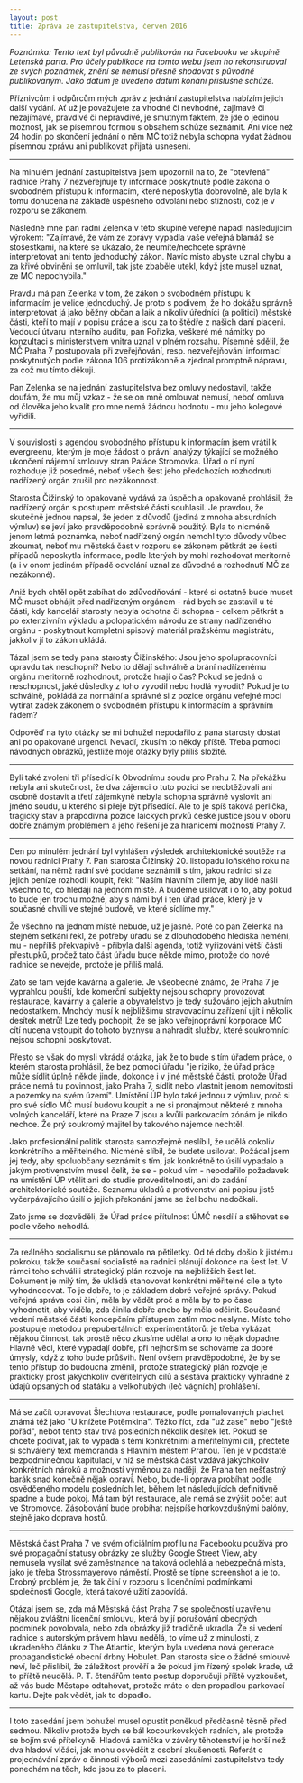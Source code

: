 ```yaml
---
layout: post
title: Zpráva ze zastupitelstva, červen 2016
---
```


*Poznámka: Tento text byl původně publikován na Facebooku ve skupině Letenská parta. Pro účely publikace na tomto webu jsem ho rekonstruoval ze svých poznámek, znění se nemusí přesně shodovat s původně publikovaným. Jako datum je uvedeno datum konání příslušné schůze.*

Příznivcům i odpůrcům mých zpráv z jednání zastupitelstva nabízím jejich další vydání. Ať už je považujete za vhodné či nevhodné, zajímavé či nezajímavé, pravdivé či nepravdivé, je smutným faktem, že jde o jedinou možnost, jak se písemnou formou s obsahem schůze seznámit. Ani více než 24 hodin po skončení jednání o něm MČ totiž nebyla schopna vydat žádnou písemnou zprávu ani publikovat přijatá usnesení.
 
---
 
Na minulém jednání zastupitelstva jsem upozornil na to, že "otevřená" radnice Prahy 7 nezveřejňuje ty informace poskytnuté podle zákona o svobodném přístupu k informacím, které neposkytla dobrovolně, ale byla k tomu donucena na základě úspěšného odvolání nebo stížnosti, což je v rozporu se zákonem.
 
Následně mne pan radní Zelenka v této skupině veřejně napadl následujícím výrokem: "Zajímavé, že vám ze zprávy vypadla vaše veřejná blamáž se stošestkami, na které se ukázalo, že neumíte/nechcete správně interpretovat ani tento jednoduchý zákon. Navíc místo abyste uznal chybu a za křivé obviněni se omluvil, tak jste zbaběle utekl, když jste musel uznat, ze MC nepochybila."
 
Pravdu má pan Zelenka v tom, že zákon o svobodném přístupu k informacím je velice jednoduchý. Je proto s podivem, že ho dokážu správně interpretovat já jako běžný občan a laik a nikoliv úředníci (a politici) městské části, kteří to mají v popisu práce a jsou za to štědře z našich daní placeni. Vedoucí útvaru interního auditu, pan Pořízka, veškeré mé námitky po konzultaci s ministerstvem vnitra uznal v plném rozsahu. Písemně sdělil, že MČ Praha 7 postupovala při zveřejňování, resp. nezveřejňování informací poskytnutých podle zákona 106 protizákonně a zjednal promptně nápravu, za což mu tímto děkuji.
 
Pan Zelenka se na jednání zastupitelstva bez omluvy nedostavil, takže doufám, že mu můj vzkaz - že se on mně omlouvat nemusí, neboť omluva od člověka jeho kvalit pro mne nemá žádnou hodnotu - mu jeho kolegové vyřídili.
 
---
 
V souvislosti s agendou svobodného přístupu k informacím jsem vrátil k evergreenu, kterým je moje žádost o právní analýzy týkající se možného ukončení nájemní smlouvy stran Paláce Stromovka. Úřad o ní nyní rozhoduje již posedmé, neboť všech šest jeho předchozích rozhodnutí nadřízený orgán zrušil pro nezákonnost.
 
Starosta Čižinský to opakovaně vydává za úspěch a opakovaně prohlásil, že nadřízený orgán s postupem městské části souhlasil. Je pravdou, že skutečně jednou napsal, že jeden z důvodů (jediná z mnoha absurdních výmluv) se jeví jako pravděpodobně správně použitý. Byla to nicméně jenom letmá poznámka, neboť nadřízený orgán nemohl tyto důvody vůbec zkoumat, neboť mu městská část v rozporu se zákonem pětkrát ze šesti případů neposkytla informace, podle kterých by mohl rozhodovat meritorně (a i v onom jediném případě odvolání uznal za důvodné a rozhodnutí MČ za nezákonné).
 
Aniž bych chtěl opět zabíhat do zdůvodňování - které si ostatně bude muset MČ muset obhájit před nadřízeným orgánem - rád bych se zastavil u té části, kdy kancelář starosty nebyla ochotna či schopna - celkem pětkrát a po extenzivním výkladu a polopatickém návodu ze strany nadřízeného orgánu - poskytnout kompletní spisový materiál pražskému magistrátu, jakkoliv jí to zákon ukládá.
 
Tázal jsem se tedy pana starosty Čižinského: Jsou jeho spolupracovníci opravdu tak neschopní? Nebo to dělají schválně a brání nadřízenému orgánu meritorně rozhodnout, protože hrají o čas? Pokud se jedná o neschopnost, jaké důsledky z toho vyvodil nebo hodlá vyvodit? Pokud je to schválně, pokládá za normální a správné si z pozice orgánu veřejné moci vytírat zadek zákonem o svobodném přístupu k informacím a správním řádem?
 
Odpověď na tyto otázky se mi bohužel nepodařilo z pana starosty dostat ani po opakované urgenci. Nevadí, zkusím to někdy příště. Třeba pomocí návodných obrázků, jestliže moje otázky byly příliš složité.
 
---
 
Byli také zvoleni tři přísedící k Obvodnímu soudu pro Prahu 7. Na překážku nebyla ani skutečnost, že dva zájemci o tuto pozici se neobtěžovali ani osobně dostavit a třetí zájemkyně nebyla schopna správně vyslovit ani jméno soudu, u kterého si přeje být přísedící. Ale to je spíš taková perlička, tragický stav a prapodivná pozice laických prvků české justice jsou v oboru dobře známým problémem a jeho řešení je za hranicemi možností Prahy 7.
 
---
 
Den po minulém jednání byl vyhlášen výsledek architektonické soutěže na novou radnici Prahy 7. Pan starosta Čižinský  20. listopadu loňského roku na setkání, na němž radní své poddané seznámili s tím, jakou radnici si za jejich peníze rozhodli koupit, řekl: "Naším hlavním cílem je, aby lidé našli všechno to, co hledají na jednom místě. A budeme usilovat i o to, aby pokud to bude jen trochu možné, aby s námi byl i ten úřad práce, který je v současné chvíli ve stejné budově, ve které sídlíme my."
 
Že všechno na jednom místě nebude, už je jasné. Poté co pan Zelenka na stejném setkání řekl, že potřeby úřadu se z dlouhodobého hlediska nemění, mu - nepříliš překvapivě - přibyla další agenda, totiž vyřizování větší části přestupků, pročež tato část úřadu bude někde mimo, protože do nové radnice se nevejde, protože je příliš malá.
 
Zato se tam vejde kavárna a galerie. Je všeobecně známo, že Praha 7 je vyprahlou pouští, kde komerční subjekty nejsou schopny provozovat restaurace, kavárny a galerie a obyvatelstvo je tedy sužováno jejich akutním nedostatkem. Mnohdy musí k nejbližšímu stravovacímu zařízení ujít i několik desítek metrů! Lze tedy pochopit, že se jako veřejnoprávní korporace MČ cítí nucena vstoupit do tohoto byznysu a nahradit služby, které soukromníci nejsou schopni poskytovat.
 
Přesto se však do mysli vkrádá otázka, jak že to bude s tím úřadem práce, o kterém starosta prohlásil, že bez pomoci úřadu "je riziko, že úřad práce může sídlit úplně někde jinde, dokonce i v jiné městské části, protože Úřad práce nemá tu povinnost, jako Praha 7, sídlit nebo vlastnit jenom nemovitosti a pozemky na svém území". Umístění ÚP bylo také jednou z výmluv, proč si pro své sídlo MČ musí budovu koupit a ne si pronajmout některé z mnoha volných kanceláří, které na Praze 7 jsou a kvůli parkovacím zónám je nikdo nechce. Že prý soukromý majitel by takového nájemce nechtěl.
 
Jako profesionální politik starosta samozřejmě neslíbil, že udělá cokoliv konkrétního a měřitelného. Nicméně slíbil, že budete usilovat. Požádal jsem jej tedy, aby spoluobčany seznámit s tím, jak konkrétně to úsilí vypadalo a jakým protivenstvím musel čelit, že se - pokud vím - nepodařilo požadavek na umístění ÚP vtělit ani do studie proveditelnosti, ani do zadání architektonické soutěže. Seznamu úkladů a protivenství ani popisu jistě vyčerpávajícího úsilí o jejich překonání jsme se žel bohu nedočkali. 
 
Zato jsme se dozvěděli, že Úřad práce přítulnost ÚMČ nesdílí a stěhovat se podle všeho nehodlá.
 
---
 
Za reálného socialismu se plánovalo na pětiletky. Od té doby došlo k jistému pokroku, takže současní socialisté na radnici plánují dokonce na šest let. V rámci toho schválili strategický plán rozvoje na nejbližších šest let. Dokument je milý tím, že ukládá stanovovat konkrétní měřitelné cíle a tyto vyhodnocovat. To je dobře, to je základem dobré veřejné správy. Pokud veřejná správa cosi činí, měla by vědět proč a měla by to po čase vyhodnotit, aby viděla, zda činila dobře anebo by měla odčinit. Současné vedení městské části koncepčním přístupem zatím moc neslyne. Místo toho postupuje metodou prepubertálních experimentátorů: je třeba vykázat nějakou činnost, tak prostě něco zkusíme udělat a ono to nějak dopadne. Hlavně věci, které vypadají dobře, při nejhorším se schováme za dobré úmysly, když z toho bude průšvih. Není ovšem pravděpodobné, že by se tento přístup do budoucna změnil, protože strategický plán rozvoje je prakticky prost jakýchkoliv ověřitelných cílů a sestává prakticky výhradně z údajů opsaných od staťáku a velkohubých (leč vágních) prohlášení.
 
---
 
Má se začít opravovat Šlechtova restaurace, podle pomalovaných plachet známá též jako "U knížete Potěmkina". Těžko říct, zda "už zase" nebo "ještě pořád", neboť tento stav trvá posledních několik desítek let. Pokud se chcete podívat, jak to vypadá s těmi konkrétními a měřitelnými cíli, přečtěte si schválený text memoranda s Hlavním městem Prahou. Ten je v podstatě bezpodmínečnou kapitulací, v níž se městská část vzdává jakýchkoliv konkrétních nároků a možností výměnou za naději, že Praha ten nešťastný barák snad konečně nějak opraví. Nebo, bude-li oprava probíhat podle osvědčeného modelu posledních let, během let následujících definitivně spadne a bude pokoj. Má tam být restaurace, ale nemá se zvýšit počet aut ve Stromovce. Zásobování bude probíhat nejspíše horkovzdušnými balóny, stejně jako doprava hostů.
 
---
 
Městská část Praha 7 ve svém oficiálním profilu na Facebooku používá pro své propagační statusy obrázky ze služby Google Street View, aby nemusela vysílat své zaměstnance na taková odlehlá a nebezpečná místa, jako je třeba Strossmayerovo náměstí. Prostě se típne screenshot a je to. Drobný problém je, že tak činí v rozporu s licenčními podmínkami společnosti Google, která takové užití zapovídá.
 
Otázal jsem se, zda má Městská část Praha 7 se společností uzavřenu nějakou zvláštní licenční smlouvu, která by jí porušování obecných podmínek povolovala, nebo zda obrázky již tradičně ukradla. Že si vedení radnice s autorským právem hlavu nedělá, to víme už z minulosti, z ukradeného článku z The Atlantic, kterým byla uvedena nová generace propagandistické obecní drbny Hobulet. Pan starosta sice o žádné smlouvě neví, leč přislíbil, že záležitost prověří a že pokud jím řízený spolek krade, už to příště neudělá. P. T. čtenářům tento postup doporučuji příště vyzkoušet, až vás bude Městapo odtahovat, protože máte o den propadlou parkovací kartu. Dejte pak vědět, jak to dopadlo.

---
 
I toto zasedání jsem bohužel musel opustit poněkud předčasně těsně před sedmou. Nikoliv protože bych se bál kocourkovských radních, ale protože se bojím své přítelkyně. Hladová samička v závěry těhotenství je horší než dva hladoví vlčáci, jak mohu osvědčit z osobní zkušenosti. Referát o projednávání zpráv o činnosti výborů mezi zasedáními zastupitelstva tedy ponechám na těch, kdo jsou za to placeni. 
